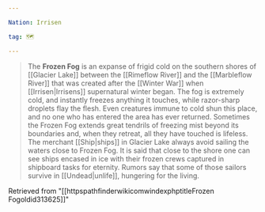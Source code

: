 ```yaml
---

Nation: Irrisen

tag: 🗺️

---
```


> The **Frozen Fog** is an expanse of frigid cold on the southern shores of [[Glacier Lake]] between the [[Rimeflow River]] and the [[Marbleflow River]] that was created after the [[Winter War]] when [[Irrisen|Irrisens]] supernatural winter began. The fog is extremely cold, and instantly freezes anything it touches, while razor-sharp droplets flay the flesh. Even creatures immune to cold shun this place, and no one who has entered the area has ever returned. Sometimes the Frozen Fog extends great tendrils of freezing mist beyond its boundaries and, when they retreat, all they have touched is lifeless. The merchant [[Ship|ships]] in Glacier Lake always avoid sailing the waters close to Frozen Fog. It is said that close to the shore one can see ships encased in ice with their frozen crews captured in shipboard tasks for eternity. Rumors say that some of those sailors survive in [[Undead|unlife]], hungering for the living.








Retrieved from "[[httpspathfinderwikicomwindexphptitleFrozen Fogoldid313625]]"